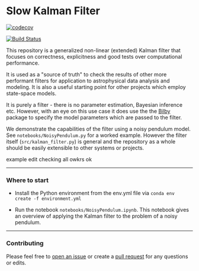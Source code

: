 # Slow Kalman Filter


[![codecov](https://codecov.io/gh/tomkimpson/SlowKalmanFilter/graph/badge.svg?token=MXT5Y10BX7)](https://codecov.io/gh/tomkimpson/SlowKalmanFilter)

[![Build Status](https://github.com/tomkimpson/SlowKalmanFilter/actions/workflows/run_test.yml/badge.svg?branch=main)](https://github.com/tomkimpson/SlowKalmanFilter/actions/workflows/run_test.yml?query=branch%3Amain)


This repository is a generalized non-linear (extended) Kalman filter that focuses on correctness, explicitness and good tests over computational performance.

It is used as a "source of truth" to check the results of other more performant filters for application to astrophysical data analysis and modeling. It is also a useful starting point for other projects which employ state-space models. 

It is purely a filter - there is no parameter estimation, Bayesian inference etc. However, with an eye on this use case it does use the the [Bilby](https://lscsoft.docs.ligo.org/bilby/) package to specify the model parameters which are passed to the filter. 

We demonstrate the capabilities of the filter using a noisy pendulum model. See `notebooks/NoisyPendulum.py` for a worked example. However the filter itself (`src/kalman_filter.py`) is general and the repository as a whole should be easily extensible to other systems or projects.

example edit checking all owkrs ok

---

### Where to start

* Install the Python environment from the env.yml file via `conda env create -f environment.yml`

* Run the notebook `notebooks/NoisyPendulum.ipynb`. This notebook gives an overview of applying the Kalman filter to the problem of a noisy pendulum.


---

### Contributing

Please feel free to [open an issue](https://github.com/Melbourne-AstroCode/SlowKalmanFilter/issues) or create a [pull request](https://github.com/Melbourne-AstroCode/SlowKalmanFilter/pulls) for any questions or edits.


